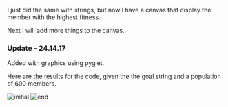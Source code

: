 I just did the same with strings, but now I have a canvas that display the member with the highest fitness.

Next I will add more things to the canvas.

### Update - 24.14.17

Added with graphics using pyglet.

Here are the results for the code, given the the goal string and a population of 600 members.

![initial](https://user-images.githubusercontent.com/34630228/38104647-34d54ab0-3360-11e8-9826-8f194e6ce7c6.png)
![end](https://user-images.githubusercontent.com/34630228/38104646-34a36540-3360-11e8-9cbd-083d65995953.png)
